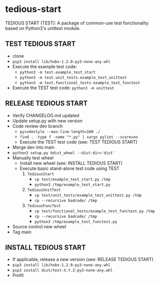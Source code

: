 # tedious-start
TEDIOUS START (TEST): A package of common-use test functionality based on Python3's unittest module.


## TEST TEDIOUS START

- clone
- `pip3 install lib/hobo-1.2.0-py3-none-any.whl`
- Execute the example test code:
	- `python3 -m test.example_test_start`
	- `python3 -m test.unit_tests.example_test_unittest`
	- `python3 -m test.functional_tests.example_test_functest`
- Execute the TEST test code: `python3 -m unittest`

## RELEASE TEDIOUS START

- Verify CHANGELOG.md updated
- Update setup.py with new version
- Code review dev branch
	- `pycodestyle --max-line-length=100 ./`
	- `find . -type f -name "*.py" | xargs pylint --score=no`
	- Execute the TEST test code (see: TEST TEDIOUS START)
- Merge dev into main
- `python3 setup.py bdist_wheel --dist-dir='dist'`
- Manually test wheel
	- Install new wheel (see: INSTALL TEDIOUS START)
	- Execute basic stand-alone test code using TEST
	    1. `TediousStart`
		    - `cp test/example_test_start.py /tmp`
		    - `python3 /tmp/example_test_start.py`
		2. `TediousUnitTest`
			- `cp test/unit_tests/example_test_unittest.py /tmp`
			- `cp --recursive badcode/ /tmp`
		3. `TediousFuncTest`
		    - `cp test/functional_tests/example_test_functest.py /tmp`
		    - `cp --recursive badcode/ /tmp`
		    - `python3 /tmp/example_test_functest.py`
- Source control new wheel
- Tag main

## INSTALL TEDIOUS START

- If applicable, release a new version (see: RELEASE TEDIOUS START)
- `pip3 install lib/hobo-1.2.0-py3-none-any.whl`
- `pip3 install dist/test-X.Y.Z-py3-none-any.whl`
- Profit
